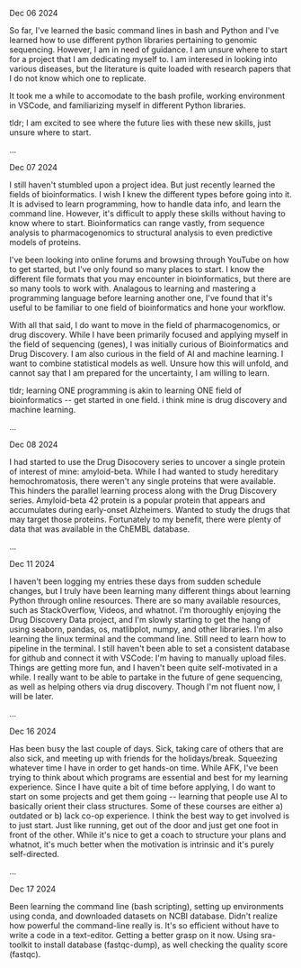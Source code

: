 Dec 06 2024

So far, I've learned the basic command lines in bash and Python and I've learned how to use different python libraries pertaining to genomic sequencing. However, I am in need of guidance. I am unsure where to start for a project that I am dedicating myself to. I am interesed in looking into various diseases, but the literature is quite loaded with research papers that I do not know which one to replicate. 

It took me a while to accomodate to the bash profile, working environment in VSCode, and familiarizing myself in different Python libraries. 

tldr; I am excited to see where the future lies with these new skills, just unsure where to start. 

...

Dec 07 2024

I still haven't stumbled upon a project idea. But just recently learned the fields of bioinformatics. I wish I knew the different types before going into it. It is advised to learn programming, how to handle data info, and learn the command line. However, it's difficult to apply these skills without having to know where to start. Bioinformatics can range vastly, from sequence analysis to pharmacogenomics to structural analysis to even predictive models of proteins. 

I've been looking into online forums and browsing through YouTube on how to get started, but I've only found so many places to start. I know the different file formats that you may encounter in bioinformatics, but there are so many tools to work with. Analagous to learning and mastering a programming language before learning another one, I've found that it's useful to be familiar to one field of bioinformatics and hone your workflow. 

With all that said, I do want to move in the field of pharmacogenomics, or drug discovery. While I have been primarily focused and applying myself in the field of sequencing (genes), I was initially curious of Bioinformatics and Drug Discovery. I am also curious in the field of AI and machine learning. I want to combine statistical models as well. Unsure how this will unfold, and cannot say that I am prepared for the uncertainty, I am willing to learn.

tldr; learning ONE programming is akin to learning ONE field of bioinformatics -- get started in one field. i think mine is drug discovery and machine learning.

...

Dec 08 2024

I had started to use the Drug Disocovery series to uncover a single protein of interest of mine: amyloid-beta. While I had wanted to study hereditary hemochromatosis, there weren't any single proteins that were available. This hinders the parallel learning process along with the Drug Discovery series. Amyloid-beta 42 protein is a popular protein that appears and accumulates during early-onset Alzheimers. Wanted to study the drugs that may target those proteins. Fortunately to my benefit, there were plenty of data that was available in the ChEMBL database. 

...

Dec 11 2024

I haven't been logging my entries these days from sudden schedule changes, but I truly have been learning many different things about learning Python through online resources. There are so many available resources, such as StackOverflow, Videos, and whatnot. I'm thoroughly enjoying the Drug Discovery Data project, and I'm slowly starting to get the hang of using seaborn, pandas, os, matlibplot, numpy, and other libraries. I'm also learning the linux terminal and the command line. Still need to learn how to pipeline in the terminal. I still haven't been able to set a consistent database for github and connect it with VSCode: I'm having to manually upload files. Things are getting more fun, and I haven't been quite self-motivated in a while. I really want to be able to partake in the future of gene sequencing, as well as helping others via drug discovery. Though I'm not fluent now, I will be later. 

...

Dec 16 2024

Has been busy the last couple of days. Sick, taking care of others that are also sick, and meeting up with friends for the holidays/break. Squeezing whatever time I have in order to get hands-on time. While AFK, I've been trying to think about which programs are essential and best for my learning experience. Since I have quite a bit of time before applying, I do want to start on some projects and get them going -- learning that people use AI to basically orient their class structures. Some of these courses are either a) outdated or b) lack co-op experience. I think the best way to get involved is to just start. Just like running, get out of the door and just get one foot in front of the other. While it's nice to get a coach to structure your plans and whatnot, it's much better when the motivation is intrinsic and it's purely self-directed.

...

Dec 17 2024

Been learning the command line (bash scripting), setting up environments using conda, and downloaded datasets on NCBI database. Didn't realize how powerful the command-line really is. It's so efficient without have to write a code in a text-editor. Getting a better grasp on it now. Using sra-toolkit to install database (fastqc-dump), as well checking the quality score (fastqc).
